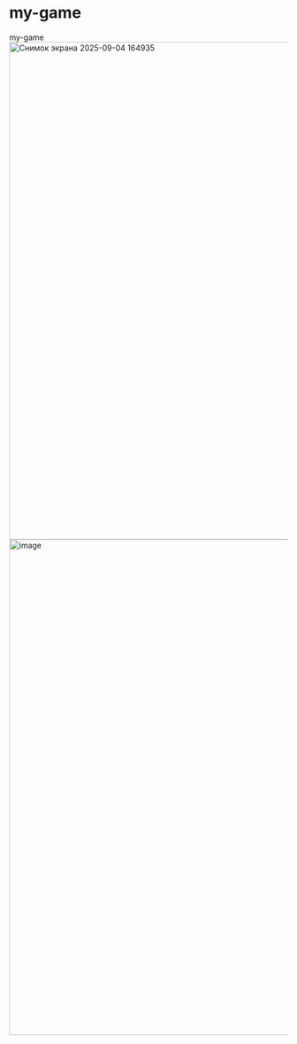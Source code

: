 # my-game
my-game
<img width="1873" height="898" alt="Снимок экрана 2025-09-04 164935" src="https://github.com/user-attachments/assets/081ccdc7-d414-478c-a925-68b9fd6a69c5" />
<img width="1869" height="895" alt="image" src="https://github.com/user-attachments/assets/8443dd40-2c5d-40bb-bceb-9754479ea404" />
